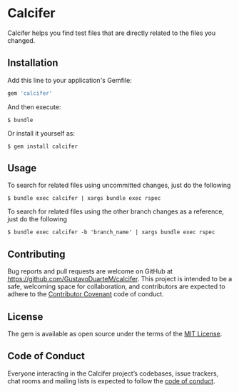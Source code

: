 # Calcifer

Calcifer helps you find test files that are directly related to the files you changed.
## Installation

Add this line to your application's Gemfile:

```ruby
gem 'calcifer'
```

And then execute:

    $ bundle

Or install it yourself as:

    $ gem install calcifer

## Usage

To search for related files using uncommitted changes, just do the following

    $ bundle exec calcifer | xargs bundle exec rspec

To search for related files using the other branch changes as a reference, just do the following


    $ bundle exec calcifer -b 'branch_name' | xargs bundle exec rspec
## Contributing

Bug reports and pull requests are welcome on GitHub at https://github.com/GustavoDuarteM/calcifer. This project is intended to be a safe, welcoming space for collaboration, and contributors are expected to adhere to the [Contributor Covenant](http://contributor-covenant.org) code of conduct.

## License

The gem is available as open source under the terms of the [MIT License](https://opensource.org/licenses/MIT).

## Code of Conduct

Everyone interacting in the Calcifer project’s codebases, issue trackers, chat rooms and mailing lists is expected to follow the [code of conduct](https://github.com/[USERNAME]/calcifer/blob/master/CODE_OF_CONDUCT.md).
